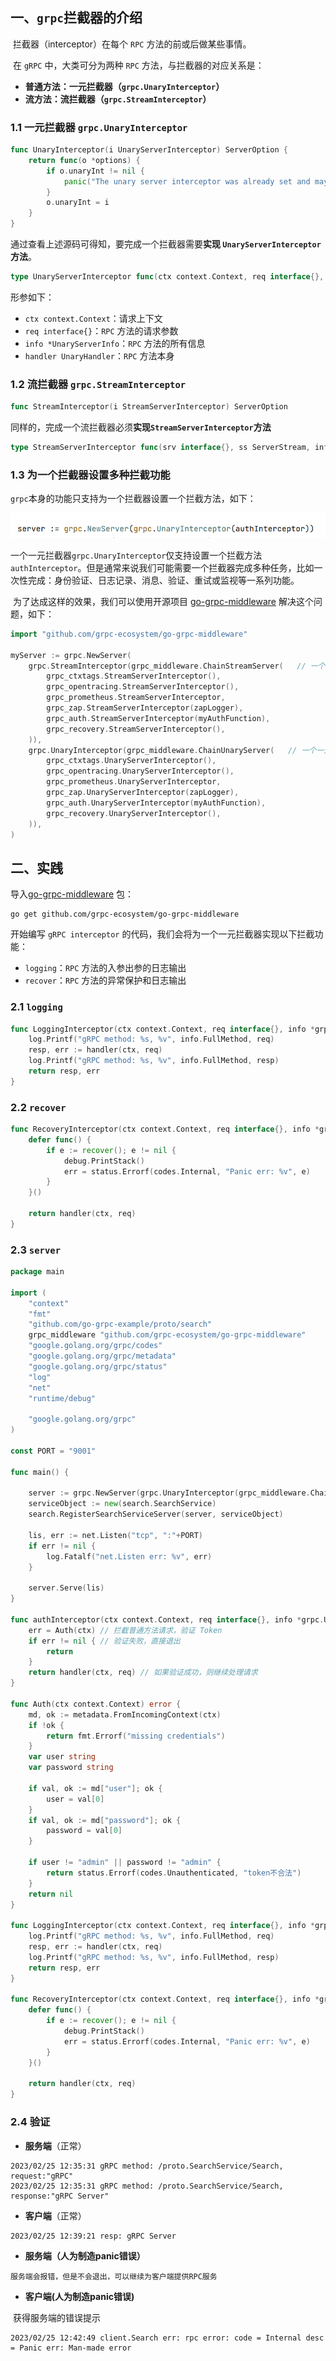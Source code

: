 ## 一、`grpc`拦截器的介绍

​	拦截器（interceptor）在每个 `RPC` 方法的前或后做某些事情。

​	在 `gRPC` 中，大类可分为两种 `RPC` 方法，与拦截器的对应关系是：

- **普通方法：一元拦截器（`grpc.UnaryInterceptor`）**
- **流方法：流拦截器（`grpc.StreamInterceptor`）**

### 1.1 一元拦截器 `grpc.UnaryInterceptor`

```go
func UnaryInterceptor(i UnaryServerInterceptor) ServerOption {
    return func(o *options) {
        if o.unaryInt != nil {
            panic("The unary server interceptor was already set and may not be reset.")
        }
        o.unaryInt = i
    }
}
```

通过查看上述源码可得知，要完成一个拦截器需要**实现 `UnaryServerInterceptor` 方法**。

```go
type UnaryServerInterceptor func(ctx context.Context, req interface{}, info *UnaryServerInfo, handler UnaryHandler) (resp interface{}, err error)
```

形参如下：

- `ctx context.Context`：请求上下文
- `req interface{}`：`RPC` 方法的请求参数
- `info *UnaryServerInfo`：`RPC` 方法的所有信息
- `handler UnaryHandler`：`RPC` 方法本身

### 1.2 流拦截器 `grpc.StreamInterceptor`

 ```go
 func StreamInterceptor(i StreamServerInterceptor) ServerOption
 ```

同样的，完成一个流拦截器必须**实现`StreamServerInterceptor`方法**

```go
type StreamServerInterceptor func(srv interface{}, ss ServerStream, info *StreamServerInfo, handler StreamHandler) error
```

### 1.3 为一个拦截器设置多种拦截功能

​	`grpc`本身的功能只支持为一个拦截器设置一个拦截方法，如下：

![image-20230225122323507](07.grpc拦截器.assets/image-20230225122323507.png)

​	一个一元拦截器`grpc.UnaryInterceptor`仅支持设置一个拦截方法`authInterceptor`。但是通常来说我们可能需要一个拦截器完成多种任务，比如一次性完成：身份验证、日志记录、消息、验证、重试或监视等一系列功能。

​	为了达成这样的效果，我们可以使用开源项目 [go-grpc-middleware](https://github.com/grpc-ecosystem/go-grpc-middleware) 解决这个问题，如下：

```go
import "github.com/grpc-ecosystem/go-grpc-middleware"

myServer := grpc.NewServer(
    grpc.StreamInterceptor(grpc_middleware.ChainStreamServer(   // 一个流拦截器一次性完成了多个功能
        grpc_ctxtags.StreamServerInterceptor(),
        grpc_opentracing.StreamServerInterceptor(),
        grpc_prometheus.StreamServerInterceptor,
        grpc_zap.StreamServerInterceptor(zapLogger),
        grpc_auth.StreamServerInterceptor(myAuthFunction),
        grpc_recovery.StreamServerInterceptor(),
    )),
    grpc.UnaryInterceptor(grpc_middleware.ChainUnaryServer(   // 一个一元拦截器一次性完成了多个功能
        grpc_ctxtags.UnaryServerInterceptor(),
        grpc_opentracing.UnaryServerInterceptor(),
        grpc_prometheus.UnaryServerInterceptor,
        grpc_zap.UnaryServerInterceptor(zapLogger),
        grpc_auth.UnaryServerInterceptor(myAuthFunction),
        grpc_recovery.UnaryServerInterceptor(),
    )),
)
```

## 二、实践

导入[go-grpc-middleware](https://github.com/grpc-ecosystem/go-grpc-middleware) 包：

```
go get github.com/grpc-ecosystem/go-grpc-middleware
```

开始编写 `gRPC interceptor` 的代码，我们会将为一个一元拦截器实现以下拦截功能：

- `logging`：`RPC` 方法的入参出参的日志输出
- `recover`：`RPC` 方法的异常保护和日志输出

### 2.1 `logging`

```go
func LoggingInterceptor(ctx context.Context, req interface{}, info *grpc.UnaryServerInfo, handler grpc.UnaryHandler) (interface{}, error) {
    log.Printf("gRPC method: %s, %v", info.FullMethod, req)
    resp, err := handler(ctx, req)
    log.Printf("gRPC method: %s, %v", info.FullMethod, resp)
    return resp, err
}
```

### 2.2 `recover`

```go
func RecoveryInterceptor(ctx context.Context, req interface{}, info *grpc.UnaryServerInfo, handler grpc.UnaryHandler) (resp interface{}, err error) {
    defer func() {
        if e := recover(); e != nil {
            debug.PrintStack()
            err = status.Errorf(codes.Internal, "Panic err: %v", e)
        }
    }()

    return handler(ctx, req)
}
```

### 2.3 `server`

```go
package main

import (
	"context"
	"fmt"
	"github.com/go-grpc-example/proto/search"
	grpc_middleware "github.com/grpc-ecosystem/go-grpc-middleware"
	"google.golang.org/grpc/codes"
	"google.golang.org/grpc/metadata"
	"google.golang.org/grpc/status"
	"log"
	"net"
	"runtime/debug"

	"google.golang.org/grpc"
)

const PORT = "9001"

func main() {

	server := grpc.NewServer(grpc.UnaryInterceptor(grpc_middleware.ChainUnaryServer(authInterceptor, LoggingInterceptor, RecoveryInterceptor)))
	serviceObject := new(search.SearchService)
	search.RegisterSearchServiceServer(server, serviceObject)

	lis, err := net.Listen("tcp", ":"+PORT)
	if err != nil {
		log.Fatalf("net.Listen err: %v", err)
	}

	server.Serve(lis)
}

func authInterceptor(ctx context.Context, req interface{}, info *grpc.UnaryServerInfo, handler grpc.UnaryHandler) (resp interface{}, err error) {
	err = Auth(ctx) // 拦截普通方法请求，验证 Token
	if err != nil { // 验证失败，直接退出
		return
	}
	return handler(ctx, req) // 如果验证成功，则继续处理请求
}

func Auth(ctx context.Context) error {
	md, ok := metadata.FromIncomingContext(ctx)
	if !ok {
		return fmt.Errorf("missing credentials")
	}
	var user string
	var password string

	if val, ok := md["user"]; ok {
		user = val[0]
	}
	if val, ok := md["password"]; ok {
		password = val[0]
	}

	if user != "admin" || password != "admin" {
		return status.Errorf(codes.Unauthenticated, "token不合法")
	}
	return nil
}

func LoggingInterceptor(ctx context.Context, req interface{}, info *grpc.UnaryServerInfo, handler grpc.UnaryHandler) (interface{}, error) {
	log.Printf("gRPC method: %s, %v", info.FullMethod, req)
	resp, err := handler(ctx, req)
	log.Printf("gRPC method: %s, %v", info.FullMethod, resp)
	return resp, err
}

func RecoveryInterceptor(ctx context.Context, req interface{}, info *grpc.UnaryServerInfo, handler grpc.UnaryHandler) (resp interface{}, err error) {
	defer func() {
		if e := recover(); e != nil {
			debug.PrintStack()
			err = status.Errorf(codes.Internal, "Panic err: %v", e)
		}
	}()

	return handler(ctx, req)
}
```

### 2.4 验证

- **服务端**（正常）

```
2023/02/25 12:35:31 gRPC method: /proto.SearchService/Search, request:"gRPC"
2023/02/25 12:35:31 gRPC method: /proto.SearchService/Search, response:"gRPC Server"
```

- **客户端**（正常）

```
2023/02/25 12:39:21 resp: gRPC Server
```

- **服务端（人为制造panic错误）**

 ```
 服务端会报错，但是不会退出，可以继续为客户端提供RPC服务
 ```

- **客户端(人为制造panic错误)**

​	获得服务端的错误提示

```
2023/02/25 12:42:49 client.Search err: rpc error: code = Internal desc = Panic err: Man-made error
```

